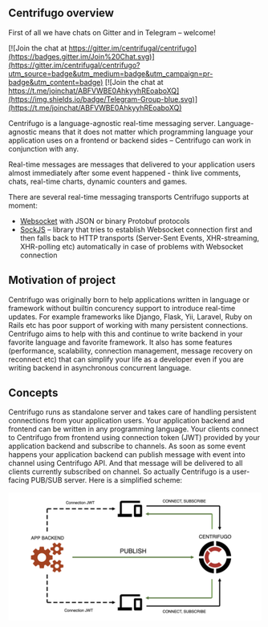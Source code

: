 ## Centrifugo overview

First of all we have chats on Gitter and in Telegram – welcome!

[![Join the chat at https://gitter.im/centrifugal/centrifugo](https://badges.gitter.im/Join%20Chat.svg)](https://gitter.im/centrifugal/centrifugo?utm_source=badge&utm_medium=badge&utm_campaign=pr-badge&utm_content=badge) [![Join the chat at https://t.me/joinchat/ABFVWBE0AhkyyhREoaboXQ](https://img.shields.io/badge/Telegram-Group-blue.svg)](https://t.me/joinchat/ABFVWBE0AhkyyhREoaboXQ)

Centrifugo is a language-agnostic real-time messaging server. Language-agnostic means that it does not matter which programming language your application uses on a frontend or backend sides – Centrifugo can work in conjunction with any.

Real-time messages are messages that delivered to your application users almost immediately after some event happened - think live comments, chats, real-time charts, dynamic counters and games.

There are several real-time messaging transports Centrifugo supports at moment:

* [Websocket](https://en.wikipedia.org/wiki/WebSocket) with JSON or binary Protobuf protocols
* [SockJS](https://github.com/sockjs/sockjs-client) – library that tries to establish Websocket connection first and then falls back to HTTP transports (Server-Sent Events, XHR-streaming, XHR-polling etc) automatically in case of problems with Websocket connection

## Motivation of project

Centrifugo was originally born to help applications written in language or framework without builtin concurency support to introduce real-time updates. For example frameworks like Django, Flask, Yii, Laravel, Ruby on Rails etc has poor support of working with many persistent connections. Centrifugo aims to help with this and continue to write backend in your favorite language and favorite framework. It also has some features (performance, scalability, connection management, message recovery on reconnect etc) that can simplify your life as a developer even if you are writing backend in asynchronous concurrent language.

## Concepts

Centrifugo runs as standalone server and takes care of handling persistent connections from your application users. Your application backend and frontend can be written in any programming language. Your clients connect to Centrifugo from frontend using connection token (JWT) provided by your application backend and subscribe to channels. As soon as some event happens your application backend can publish message with event into channel using Centrifugo API. And that message will be delivered to all clients currently subscribed on channel. So actually Centrifugo is a user-facing PUB/SUB server. Here is a simplified scheme: 
<br><br>
![Centrifugo scheme](images/scheme.png)
